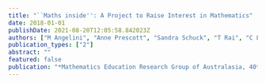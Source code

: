 ```yaml
---
title: "``Maths inside'': A Project to Raise Interest in Mathematics"
date: 2018-01-01
publishDate: 2021-08-20T12:05:58.842023Z
authors: ["M Angelini", "Anne Prescott", "Sandra Schuck", "T Rai", "C Lee", "Mary Coupland"]
publication_types: ["2"]
abstract: ""
featured: false
publication: "*Mathematics Education Research Group of Australasia, 40th Annual Conference*"
---
```


